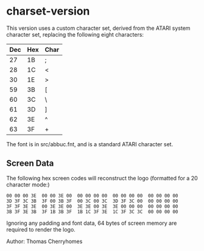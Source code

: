 # charset-version

This version uses a custom character set, derived from the ATARI system character set, replacing the following eight characters:

| Dec | Hex | Char 
|---  |---  |---
| 27  | 1B  | ;
| 28  | 1C  | <
| 30  | 1E  | >
| 59  | 3B  | [
| 60  | 3C  | \
| 61  | 3D  | ]
| 62  | 3E  | ^
| 63  | 3F  | +

The font is in src/abbuc.fnt, and is a standard ATARI character set.

## Screen Data

The following hex screen codes will reconstruct the logo (formatted for a 20 character mode:)

```
00 00 00 3E  00 00 3E 00  00 00 00 00  00 00 00 00  00 00 00 00
3D 3F 3C 3B  3F 00 3B 3F  00 3C 00 3C  3D 3F 3C 00  00 00 00 00
3F 3F 3E 3E  00 3E 3E 00  3E 3E 00 3E  3E 00 00 00  00 00 00 00
3B 3F 3E 3B  3F 1B 3B 3F  1B 1C 3F 3E  1C 3F 3C 3C  00 00 00 00
```

Ignoring any padding and font data, 64 bytes of screen memory are required to render the logo.

Author: Thomas Cherryhomes <thom dot cherryhomes at gmail dot com>
